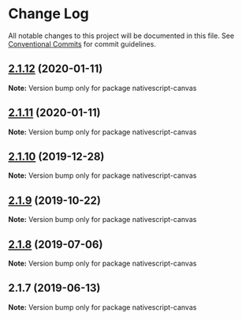 # Change Log

All notable changes to this project will be documented in this file.
See [Conventional Commits](https://conventionalcommits.org) for commit guidelines.

## [2.1.12](https://github.com/Akylas/nativescript-canvas/compare/v2.1.11...v2.1.12) (2020-01-11)

**Note:** Version bump only for package nativescript-canvas





## [2.1.11](https://github.com/Akylas/nativescript-canvas/compare/v2.1.10...v2.1.11) (2020-01-11)

**Note:** Version bump only for package nativescript-canvas





## [2.1.10](https://github.com/Akylas/nativescript-canvas/compare/v2.1.9...v2.1.10) (2019-12-28)

**Note:** Version bump only for package nativescript-canvas





## [2.1.9](https://github.com/Akylas/nativescript-canvas/compare/v2.1.8...v2.1.9) (2019-10-22)

**Note:** Version bump only for package nativescript-canvas





## [2.1.8](https://github.com/Akylas/nativescript-canvas/compare/v2.1.7...v2.1.8) (2019-07-06)

**Note:** Version bump only for package nativescript-canvas





## 2.1.7 (2019-06-13)

**Note:** Version bump only for package nativescript-canvas
